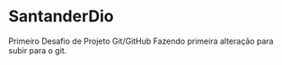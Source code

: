 # SantanderDio
Primeiro Desafio de  Projeto Git/GitHub
Fazendo primeira alteração para subir para o git.